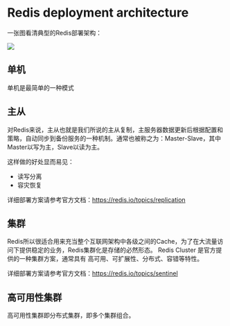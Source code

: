 # Redis deployment architecture

一张图看清典型的Redis部署架构：  

![](https://libs.websoft9.com/Websoft9/DocsPicture/zh/redis-cluster-architecture.png)

## 单机

单机是最简单的一种模式

## 主从

对Redis来说，主从也就是我们所说的主从复制，主服务器数据更新后根据配置和策略，自动同步到备份服务的一种机制。通常也被称之为：Master-Slave，其中Master以写为主，Slave以读为主。  

这样做的好处显而易见：

* 读写分离
* 容灾恢复

详细部署方案请参考官方文档：https://redis.io/topics/replication

## 集群

Redis所以很适合用来充当整个互联网架构中各级之间的Cache，为了在大流量访问下提供稳定的业务，Redis集群化是存储的必然形态。
Redis Cluster 是官方提供的一种集群方案，通常具有 高可用、可扩展性、分布式、容错等特性。

详细部署方案请参考官方文档：https://redis.io/topics/sentinel

## 高可用性集群

高可用性集群即分布式集群，即多个集群组合。